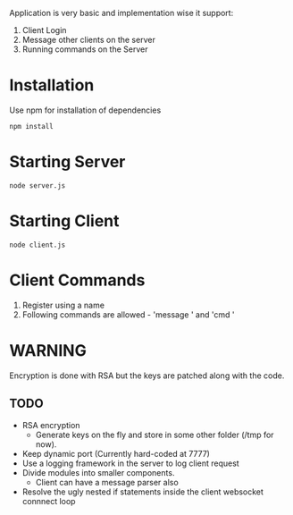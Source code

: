Application is very basic and implementation wise it support:
1. Client Login
2. Message other clients on the server
3. Running commands on the Server

# Installation

Use npm for installation of dependencies

`npm install`

# Starting Server

`node server.js`

# Starting Client

`node client.js`

# Client Commands

1. Register using a name
2. Following commands are allowed - 'message <user> <message>' and 'cmd <command>'

# WARNING

Encryption is done with RSA but the keys are patched along with the code.

## TODO

- RSA encryption
   - Generate keys on the fly and store in some other folder (/tmp for now).
- Keep dynamic port (Currently hard-coded at 7777)
- Use a logging framework in the server to log client request
- Divide modules into smaller components.
   - Client can have a message parser also
- Resolve the ugly nested if statements inside the client websocket connnect loop
